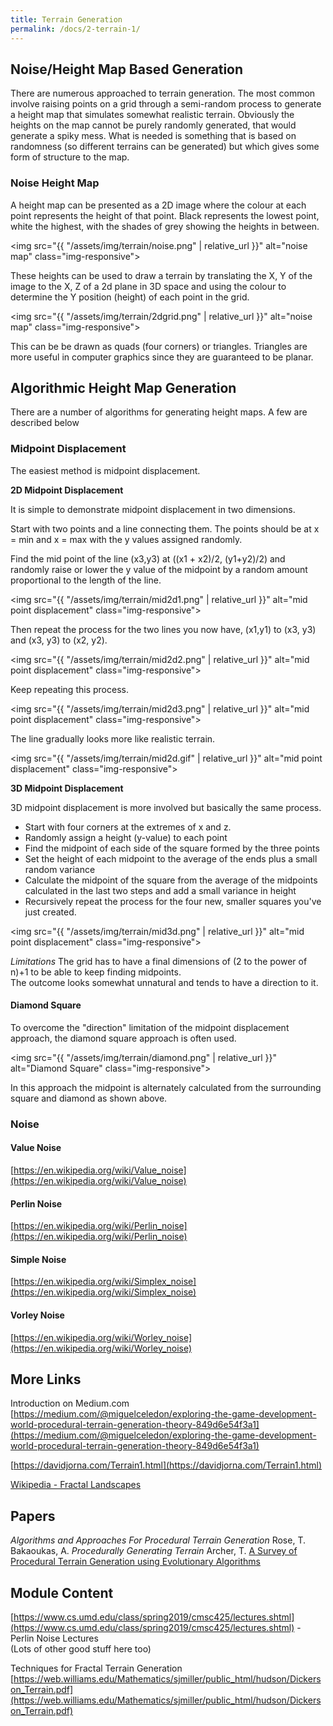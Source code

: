 ```yaml
---
title: Terrain Generation
permalink: /docs/2-terrain-1/
---
```


## Noise/Height Map Based Generation

There are numerous approached to terrain generation. The most common involve raising points on a grid through a semi-random process to generate a height map that simulates somewhat realistic terrain. Obviously the heights on the map cannot be purely randomly generated, that would generate a spiky mess. What is needed is something that is based on randomness (so different terrains can be generated) but which gives some form of structure to the map.  

### Noise Height Map

A height map can be presented as a 2D image where the colour at each point represents the height of that point. Black represents the lowest point, white the highest, with the shades of grey showing the heights in between.  

<img src="{{ "/assets/img/terrain/noise.png" | relative_url }}" alt="noise map" class="img-responsive">

These heights can be used to draw a terrain by translating the X, Y of the image to the X, Z of a 2d plane in 3D space and using the colour to determine the Y position (height) of each point in the grid.  

<img src="{{ "/assets/img/terrain/2dgrid.png" | relative_url }}" alt="noise map" class="img-responsive">  

This can be be drawn as quads (four corners) or triangles. Triangles are more useful in computer graphics since they are guaranteed to be planar.  

## Algorithmic Height Map Generation

There are a number of algorithms for generating height maps. A few are described below

### Midpoint Displacement

The easiest method is midpoint displacement.

**2D Midpoint Displacement**

It is simple to demonstrate midpoint displacement in two dimensions.

Start with two points and a line connecting them. The points should be at x = min and x = max with the y values assigned randomly.  

Find the mid point of the line (x3,y3) at ((x1 + x2)/2, (y1+y2)/2) and randomly raise or lower the y value of the midpoint by a random amount proportional to the length of the line.  

<img src="{{ "/assets/img/terrain/mid2d1.png" | relative_url }}" alt="mid point displacement" class="img-responsive">   

Then repeat the process for the two lines you now have, (x1,y1) to (x3, y3) and (x3, y3) to (x2, y2).  

<img src="{{ "/assets/img/terrain/mid2d2.png" | relative_url }}" alt="mid point displacement" class="img-responsive">   

Keep repeating this process.  

<img src="{{ "/assets/img/terrain/mid2d3.png" | relative_url }}" alt="mid point displacement" class="img-responsive">   

The line gradually looks more like realistic terrain.  

<img src="{{ "/assets/img/terrain/mid2d.gif" | relative_url }}" alt="mid point displacement" class="img-responsive">   

**3D Midpoint Displacement**

3D midpoint displacement is more involved but basically the same process.  

* Start with four corners at the extremes of x and z. 
* Randomly assign a height (y-value) to each point
* Find the midpoint of each side of the square formed by the three points
* Set the height of each midpoint to the average of the ends plus a small random variance
* Calculate the midpoint of the square from the average of the midpoints calculated in the last two steps and add a small variance in height
* Recursively repeat the process for the four new, smaller squares you've just created.

<img src="{{ "/assets/img/terrain/mid3d.png" | relative_url }}" alt="mid point displacement" class="img-responsive">   

*Limitations* 
The grid has to have a final dimensions of (2 to the power of n)+1 to be able to keep finding midpoints.  
The outcome looks somewhat unnatural and tends to have a direction to it.  

#### Diamond Square

To overcome the "direction" limitation of the midpoint displacement approach, the diamond square approach is often used.  

<img src="{{ "/assets/img/terrain/diamond.png" | relative_url }}" alt="Diamond Square" class="img-responsive"> 

In this approach the midpoint is alternately calculated from the surrounding square and diamond as shown above.  

### Noise

#### Value Noise

[https://en.wikipedia.org/wiki/Value_noise](https://en.wikipedia.org/wiki/Value_noise)  

#### Perlin Noise

[https://en.wikipedia.org/wiki/Perlin_noise](https://en.wikipedia.org/wiki/Perlin_noise)    

#### Simple Noise

[https://en.wikipedia.org/wiki/Simplex_noise](https://en.wikipedia.org/wiki/Simplex_noise)

#### Vorley Noise

[https://en.wikipedia.org/wiki/Worley_noise](https://en.wikipedia.org/wiki/Worley_noise)  







## More Links

Introduction on Medium.com [https://medium.com/@miguelceledon/exploring-the-game-development-world-procedural-terrain-generation-theory-849d6e54f3a1](https://medium.com/@miguelceledon/exploring-the-game-development-world-procedural-terrain-generation-theory-849d6e54f3a1)  

[https://davidjorna.com/Terrain1.html](https://davidjorna.com/Terrain1.html)  

[Wikipedia - Fractal Landscapes](https://en.wikipedia.org/wiki/Fractal_landscape)  

## Papers

*Algorithms and Approaches For Procedural Terrain Generation* Rose, T. Bakaoukas, A. 
*Procedurally Generating Terrain* Archer, T.
[A Survey of Procedural Terrain Generation using Evolutionary Algorithms](https://titan.csit.rmit.edu.au/~e46507/publications/ptg-raffe-cec2012.PDF)  

## Module Content

[https://www.cs.umd.edu/class/spring2019/cmsc425/lectures.shtml](https://www.cs.umd.edu/class/spring2019/cmsc425/lectures.shtml)  - Perlin Noise Lectures  
(Lots of other good stuff here too)  

Techniques for Fractal Terrain Generation [https://web.williams.edu/Mathematics/sjmiller/public_html/hudson/Dickerson_Terrain.pdf](https://web.williams.edu/Mathematics/sjmiller/public_html/hudson/Dickerson_Terrain.pdf)   




